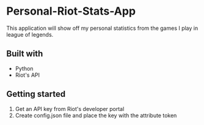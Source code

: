 # Personal-Riot-Stats-App
This application will show off my personal statistics from the games I play in league of legends.

## Built with
- Python
- Riot's API

## Getting started
1. Get an API key from Riot's developer portal
2. Create config.json file and place the key with the attribute token
